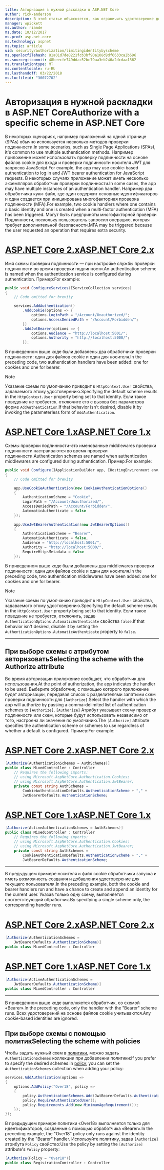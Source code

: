 ```yaml
---
title: Авторизация в нужной раскладки в ASP.NET Core
author: rick-anderson
description: В этой статье объясняется, как ограничить удостоверение для нужной раскладки при работе с несколькими методами проверки подлинности.
manager: wpickett
ms.author: riande
ms.date: 10/12/2017
ms.prod: asp.net-core
ms.technology: aspnet
ms.topic: article
uid: security/authorization/limitingidentitybyscheme
ms.openlocfilehash: 81a01d7de8221fcb3bf90a108d9df6633ca2b696
ms.sourcegitcommit: 48beecfe749ddac52bc79aa3eb246a2dcdaa1862
ms.translationtype: MT
ms.contentlocale: ru-RU
ms.lasthandoff: 03/22/2018
ms.locfileid: "30072702"
---
```

# <a name="authorize-with-a-specific-scheme-in-aspnet-core"></a><span data-ttu-id="406b9-103">Авторизация в нужной раскладки в ASP.NET Core</span><span class="sxs-lookup"><span data-stu-id="406b9-103">Authorize with a specific scheme in ASP.NET Core</span></span>

<span data-ttu-id="406b9-104">В некоторых сценариях, например приложений на одной странице (SPAs) обычно используется несколько методов проверки подлинности.</span><span class="sxs-lookup"><span data-stu-id="406b9-104">In some scenarios, such as Single Page Applications (SPAs), it's common to use multiple authentication methods.</span></span> <span data-ttu-id="406b9-105">Например приложение может использовать проверку подлинности на основе файлов cookie для входа и проверки подлинности носителя JWT для запросов JavaScript.</span><span class="sxs-lookup"><span data-stu-id="406b9-105">For example, the app may use cookie-based authentication to log in and JWT bearer authentication for JavaScript requests.</span></span> <span data-ttu-id="406b9-106">В некоторых случаях приложение может иметь несколько экземпляров обработчик проверки подлинности.</span><span class="sxs-lookup"><span data-stu-id="406b9-106">In some cases, the app may have multiple instances of an authentication handler.</span></span> <span data-ttu-id="406b9-107">Например два обработчика куки-файл, где один содержит основные идентификаторов и один создается при инициирована многофакторная проверка подлинности (MFA).</span><span class="sxs-lookup"><span data-stu-id="406b9-107">For example, two cookie handlers where one contains a basic identity and one is created when a multi-factor authentication (MFA) has been triggered.</span></span> <span data-ttu-id="406b9-108">Могут быть предприняты многофакторной проверки Подлинности, поскольку пользователь запросил операцию, которая требует дополнительной безопасности.</span><span class="sxs-lookup"><span data-stu-id="406b9-108">MFA may be triggered because the user requested an operation that requires extra security.</span></span>

# <a name="aspnet-core-2xtabaspnetcore2x"></a>[<span data-ttu-id="406b9-109">ASP.NET Core 2.x</span><span class="sxs-lookup"><span data-stu-id="406b9-109">ASP.NET Core 2.x</span></span>](#tab/aspnetcore2x)

<span data-ttu-id="406b9-110">Имя схемы проверки подлинности — при настройке службы проверки подлинности во время проверки подлинности.</span><span class="sxs-lookup"><span data-stu-id="406b9-110">An authentication scheme is named when the authentication service is configured during authentication.</span></span> <span data-ttu-id="406b9-111">Пример:</span><span class="sxs-lookup"><span data-stu-id="406b9-111">For example:</span></span>

```csharp
public void ConfigureServices(IServiceCollection services)
{
    // Code omitted for brevity

    services.AddAuthentication()
        .AddCookie(options => {
            options.LoginPath = "/Account/Unauthorized/";
            options.AccessDeniedPath = "/Account/Forbidden/";
        })
        .AddJwtBearer(options => {
            options.Audience = "http://localhost:5001/";
            options.Authority = "http://localhost:5000/";
        });
```

<span data-ttu-id="406b9-112">В приведенном выше коде были добавлены два обработчики проверки подлинности: один для файлов cookie и один для носителя.</span><span class="sxs-lookup"><span data-stu-id="406b9-112">In the preceding code, two authentication handlers have been added: one for cookies and one for bearer.</span></span>

>[!NOTE]
><span data-ttu-id="406b9-113">Указание схемы по умолчанию приводит к `HttpContext.User` свойства, задаваемого этому удостоверению.</span><span class="sxs-lookup"><span data-stu-id="406b9-113">Specifying the default scheme results in the `HttpContext.User` property being set to that identity.</span></span> <span data-ttu-id="406b9-114">Если такое поведение не требуется, отключите его с вызова без параметров форме `AddAuthentication`.</span><span class="sxs-lookup"><span data-stu-id="406b9-114">If that behavior isn't desired, disable it by invoking the parameterless form of `AddAuthentication`.</span></span>

# <a name="aspnet-core-1xtabaspnetcore1x"></a>[<span data-ttu-id="406b9-115">ASP.NET Core 1.x</span><span class="sxs-lookup"><span data-stu-id="406b9-115">ASP.NET Core 1.x</span></span>](#tab/aspnetcore1x)

<span data-ttu-id="406b9-116">Схемы проверки подлинности-это именованные middlewares проверки подлинности настраиваются во время проверки подлинности.</span><span class="sxs-lookup"><span data-stu-id="406b9-116">Authentication schemes are named when authentication middlewares are configured during authentication.</span></span> <span data-ttu-id="406b9-117">Пример:</span><span class="sxs-lookup"><span data-stu-id="406b9-117">For example:</span></span>

```csharp
public void Configure(IApplicationBuilder app, IHostingEnvironment env, ILoggerFactory loggerFactory)
{
    // Code omitted for brevity

    app.UseCookieAuthentication(new CookieAuthenticationOptions()
    {
        AuthenticationScheme = "Cookie",
        LoginPath = "/Account/Unauthorized/",
        AccessDeniedPath = "/Account/Forbidden/",
        AutomaticAuthenticate = false
    });
    
    app.UseJwtBearerAuthentication(new JwtBearerOptions()
    {
        AuthenticationScheme = "Bearer",
        AutomaticAuthenticate = false,
        Audience = "http://localhost:5001/",
        Authority = "http://localhost:5000/",
        RequireHttpsMetadata = false
    });
```

<span data-ttu-id="406b9-118">В приведенном выше коде были добавлены два middlewares проверки подлинности: один для файлов cookie и один для носителя.</span><span class="sxs-lookup"><span data-stu-id="406b9-118">In the preceding code, two authentication middlewares have been added: one for cookies and one for bearer.</span></span>

>[!NOTE]
><span data-ttu-id="406b9-119">Указание схемы по умолчанию приводит к `HttpContext.User` свойства, задаваемого этому удостоверению.</span><span class="sxs-lookup"><span data-stu-id="406b9-119">Specifying the default scheme results in the `HttpContext.User` property being set to that identity.</span></span> <span data-ttu-id="406b9-120">Если такое поведение не требуется, отключить, задав `AuthenticationOptions.AutomaticAuthenticate` свойства `false`.</span><span class="sxs-lookup"><span data-stu-id="406b9-120">If that behavior isn't desired, disable it by setting the `AuthenticationOptions.AutomaticAuthenticate` property to `false`.</span></span>

---

## <a name="selecting-the-scheme-with-the-authorize-attribute"></a><span data-ttu-id="406b9-121">При выборе схемы с атрибутом авторизовать</span><span class="sxs-lookup"><span data-stu-id="406b9-121">Selecting the scheme with the Authorize attribute</span></span>

<span data-ttu-id="406b9-122">Во время авторизации приложение сообщает, что обработчик для использования.</span><span class="sxs-lookup"><span data-stu-id="406b9-122">At the point of authorization, the app indicates the handler to be used.</span></span> <span data-ttu-id="406b9-123">Выберите обработчик, с помощью которого приложение будет авторизации, передавая список с разделителями запятыми схем проверки подлинности для `[Authorize]`.</span><span class="sxs-lookup"><span data-stu-id="406b9-123">Select the handler with which the app will authorize by passing a comma-delimited list of authentication schemes to `[Authorize]`.</span></span> <span data-ttu-id="406b9-124">`[Authorize]` Атрибут указывает схему проверки подлинности или схем, которые будут использовать независимо от того, настроена ли значение по умолчанию.</span><span class="sxs-lookup"><span data-stu-id="406b9-124">The `[Authorize]` attribute specifies the authentication scheme or schemes to use regardless of whether a default is configured.</span></span> <span data-ttu-id="406b9-125">Пример:</span><span class="sxs-lookup"><span data-stu-id="406b9-125">For example:</span></span>

# <a name="aspnet-core-2xtabaspnetcore2x"></a>[<span data-ttu-id="406b9-126">ASP.NET Core 2.x</span><span class="sxs-lookup"><span data-stu-id="406b9-126">ASP.NET Core 2.x</span></span>](#tab/aspnetcore2x)

```csharp
[Authorize(AuthenticationSchemes = AuthSchemes)]
public class MixedController : Controller
    // Requires the following imports:
    // using Microsoft.AspNetCore.Authentication.Cookies;
    // using Microsoft.AspNetCore.Authentication.JwtBearer;
    private const string AuthSchemes =
        CookieAuthenticationDefaults.AuthenticationScheme + "," +
        JwtBearerDefaults.AuthenticationScheme;
```

# <a name="aspnet-core-1xtabaspnetcore1x"></a>[<span data-ttu-id="406b9-127">ASP.NET Core 1.x</span><span class="sxs-lookup"><span data-stu-id="406b9-127">ASP.NET Core 1.x</span></span>](#tab/aspnetcore1x)

```csharp
[Authorize(ActiveAuthenticationSchemes = AuthSchemes)]
public class MixedController : Controller
    // Requires the following imports:
    // using Microsoft.AspNetCore.Authentication.Cookies;
    // using Microsoft.AspNetCore.Authentication.JwtBearer;
    private const string AuthSchemes =
        CookieAuthenticationDefaults.AuthenticationScheme + "," +
        JwtBearerDefaults.AuthenticationScheme;
```

---

<span data-ttu-id="406b9-128">В предыдущем примере носителя и файл cookie обработчики запуска и иметь возможность создания и добавления удостоверение для текущего пользователя.</span><span class="sxs-lookup"><span data-stu-id="406b9-128">In the preceding example, both the cookie and bearer handlers run and have a chance to create and append an identity for the current user.</span></span> <span data-ttu-id="406b9-129">Указав только одну схему, выполняется соответствующий обработчик.</span><span class="sxs-lookup"><span data-stu-id="406b9-129">By specifying a single scheme only, the corresponding handler runs.</span></span>

# <a name="aspnet-core-2xtabaspnetcore2x"></a>[<span data-ttu-id="406b9-130">ASP.NET Core 2.x</span><span class="sxs-lookup"><span data-stu-id="406b9-130">ASP.NET Core 2.x</span></span>](#tab/aspnetcore2x)

```csharp
[Authorize(AuthenticationSchemes = 
    JwtBearerDefaults.AuthenticationScheme)]
public class MixedController : Controller
```

# <a name="aspnet-core-1xtabaspnetcore1x"></a>[<span data-ttu-id="406b9-131">ASP.NET Core 1.x</span><span class="sxs-lookup"><span data-stu-id="406b9-131">ASP.NET Core 1.x</span></span>](#tab/aspnetcore1x)

```csharp
[Authorize(ActiveAuthenticationSchemes = 
    JwtBearerDefaults.AuthenticationScheme)]
public class MixedController : Controller
```

---

<span data-ttu-id="406b9-132">В приведенном выше коде выполняется обработчик, со схемой «Bearer».</span><span class="sxs-lookup"><span data-stu-id="406b9-132">In the preceding code, only the handler with the "Bearer" scheme runs.</span></span> <span data-ttu-id="406b9-133">Всех удостоверений на основе файлов cookie учитываются.</span><span class="sxs-lookup"><span data-stu-id="406b9-133">Any cookie-based identities are ignored.</span></span>

## <a name="selecting-the-scheme-with-policies"></a><span data-ttu-id="406b9-134">При выборе схемы с помощью политик</span><span class="sxs-lookup"><span data-stu-id="406b9-134">Selecting the scheme with policies</span></span>

<span data-ttu-id="406b9-135">Чтобы задать нужный схем в [политики](xref:security/authorization/policies), можно задать `AuthenticationSchemes` коллекции при добавлении политики:</span><span class="sxs-lookup"><span data-stu-id="406b9-135">If you prefer to specify the desired schemes in [policy](xref:security/authorization/policies), you can set the `AuthenticationSchemes` collection when adding your policy:</span></span>

```csharp
services.AddAuthorization(options =>
{
    options.AddPolicy("Over18", policy =>
    {
        policy.AuthenticationSchemes.Add(JwtBearerDefaults.AuthenticationScheme);
        policy.RequireAuthenticatedUser();
        policy.Requirements.Add(new MinimumAgeRequirement());
    });
});
```

<span data-ttu-id="406b9-136">В предыдущем примере политики «Over18» выполняется только для идентификаторов, созданные с помощью обработчика «Bearer».</span><span class="sxs-lookup"><span data-stu-id="406b9-136">In the preceding example, the "Over18" policy only runs against the identity created by the "Bearer" handler.</span></span> <span data-ttu-id="406b9-137">Используйте политику, задав `[Authorize]` атрибута `Policy` свойство:</span><span class="sxs-lookup"><span data-stu-id="406b9-137">Use the policy by setting the `[Authorize]` attribute's `Policy` property:</span></span>

```csharp
[Authorize(Policy = "Over18")]
public class RegistrationController : Controller
```
